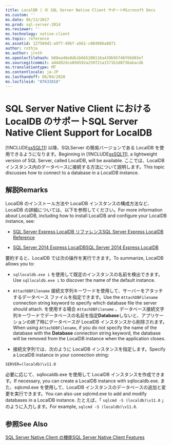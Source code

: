 ```yaml
---
title: LocalDB | の SQL Server Native Client サポートMicrosoft Docs
ms.custom: ''
ms.date: 06/13/2017
ms.prod: sql-server-2014
ms.reviewer: ''
ms.technology: native-client
ms.topic: reference
ms.assetid: 127569d1-a9f7-49bf-a561-c084986a8871
author: rothja
ms.author: jroth
ms.openlocfilehash: b08ea46e8db1b665280116a439b95748f69d03ef
ms.sourcegitcommit: ad4d92dce894592a259721a1571b1d8736abacdb
ms.translationtype: MT
ms.contentlocale: ja-JP
ms.lasthandoff: 08/04/2020
ms.locfileid: "87633818"
---
```

# <a name="sql-server-native-client-support-for-localdb"></a><span data-ttu-id="ff978-102">SQL Server Native Client における LocalDB のサポート</span><span class="sxs-lookup"><span data-stu-id="ff978-102">SQL Server Native Client Support for LocalDB</span></span>
  <span data-ttu-id="ff978-103">[!INCLUDE[ssSQL11](../../../includes/sssql11-md.md)] 以降、SQLServer の簡易バージョンである LocalDB を使用できるようになります。</span><span class="sxs-lookup"><span data-stu-id="ff978-103">Beginning in [!INCLUDE[ssSQL11](../../../includes/sssql11-md.md)], a lightweight version of SQL Server, called LocalDB, will be available.</span></span> <span data-ttu-id="ff978-104">ここでは、LocalDB インスタンス内のデータベースに接続する方法について説明します。</span><span class="sxs-lookup"><span data-stu-id="ff978-104">This topic discusses how to connect to a database in a LocalDB instance.</span></span>  
  
## <a name="remarks"></a><span data-ttu-id="ff978-105">解説</span><span class="sxs-lookup"><span data-stu-id="ff978-105">Remarks</span></span>  
 <span data-ttu-id="ff978-106">LocalDB のインストール方法や LocalDB インスタンスの構成方法など、LocalDB の詳細については、以下を参照してください。</span><span class="sxs-lookup"><span data-stu-id="ff978-106">For more information about LocalDB, including how to install LocalDB and configure your LocalDB instance, see:</span></span>  
  
-   [<span data-ttu-id="ff978-107">SQL Server Express LocalDB リファレンス</span><span class="sxs-lookup"><span data-stu-id="ff978-107">SQL Server Express LocalDB Reference</span></span>](../../sql-server-express-localdb-reference.md)  
  
-   [<span data-ttu-id="ff978-108">SQL Server 2014 Express LocalDB</span><span class="sxs-lookup"><span data-stu-id="ff978-108">SQL Server 2014 Express LocalDB</span></span>](../../../database-engine/configure-windows/sql-server-2016-express-localdb.md)  
  
 <span data-ttu-id="ff978-109">要約すると、LocalDB では次の操作を実行できます。</span><span class="sxs-lookup"><span data-stu-id="ff978-109">To summarize, LocalDB allows you to:</span></span>  
  
-   <span data-ttu-id="ff978-110">`sqllocaldb.exe i` を使用して既定のインスタンスの名前を検出できます。</span><span class="sxs-lookup"><span data-stu-id="ff978-110">Use `sqllocaldb.exe i` to discover the name of the default instance.</span></span>  
  
-   <span data-ttu-id="ff978-111">`AttachDBFilename` 接続文字列キーワードを使用して、サーバーをアタッチするデータベース ファイルを指定できます。</span><span class="sxs-lookup"><span data-stu-id="ff978-111">Use the `AttachDBFilename` connection string keyword to specify which database file the server should attach.</span></span> <span data-ttu-id="ff978-112">を使用する場合 `AttachDBFilename` 、データベース接続文字列キーワードでデータベースの名前を指定**Database**しないと、アプリケーションの終了時にデータベースが LocalDB インスタンスから削除されます。</span><span class="sxs-lookup"><span data-stu-id="ff978-112">When using `AttachDBFilename`, if you do not specify the name of the database with the **Database** connection string keyword, the database will be removed from the LocalDB instance when the application closes.</span></span>  
  
-   <span data-ttu-id="ff978-113">接続文字列では、次のように LocalDB インスタンスを指定します。</span><span class="sxs-lookup"><span data-stu-id="ff978-113">Specify a LocalDB instance in your connection string:</span></span>  
  
```  
SERVER=(localdb)\v11.0  
```  
  
 <span data-ttu-id="ff978-114">必要に応じて、sqllocaldb.exe を使用して LocalDB インスタンスを作成できます。</span><span class="sxs-lookup"><span data-stu-id="ff978-114">If necessary, you can create a LocalDB instance with sqllocaldb.exe.</span></span> <span data-ttu-id="ff978-115">また、sqlcmd.exe を使用して、LocalDB インスタンスのデータベースの追加と変更を実行できます。</span><span class="sxs-lookup"><span data-stu-id="ff978-115">You can also use sqlcmd.exe to add and modify databases in a LocalDB instance.</span></span> <span data-ttu-id="ff978-116">たとえば、「 `sqlcmd -S (localdb)\v11.0` 」のように入力します。</span><span class="sxs-lookup"><span data-stu-id="ff978-116">For example, `sqlcmd -S (localdb)\v11.0`.</span></span>  
  
## <a name="see-also"></a><span data-ttu-id="ff978-117">参照</span><span class="sxs-lookup"><span data-stu-id="ff978-117">See Also</span></span>  
 [<span data-ttu-id="ff978-118">SQL Server Native Client の機能</span><span class="sxs-lookup"><span data-stu-id="ff978-118">SQL Server Native Client Features</span></span>](sql-server-native-client-features.md)  
  
  
